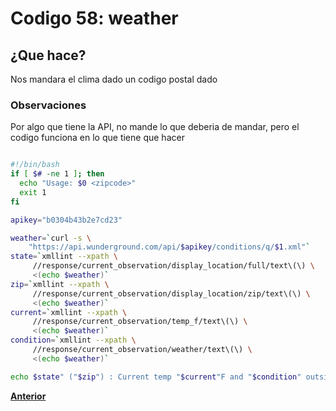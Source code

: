 # Codigo 58: weather

## ¿Que hace?
Nos mandara el clima dado un codigo postal dado

### **Observaciones**
Por algo que tiene la API, no mande lo que deberia de mandar, pero el codigo funciona en lo que tiene que hacer

```bash

#!/bin/bash
if [ $# -ne 1 ]; then
  echo "Usage: $0 <zipcode>"
  exit 1
fi

apikey="b0304b43b2e7cd23" 

weather=`curl -s \
    "https://api.wunderground.com/api/$apikey/conditions/q/$1.xml"`
state=`xmllint --xpath \
     //response/current_observation/display_location/full/text\(\) \
     <(echo $weather)`
zip=`xmllint --xpath \
     //response/current_observation/display_location/zip/text\(\) \
     <(echo $weather)`
current=`xmllint --xpath \
     //response/current_observation/temp_f/text\(\) \
     <(echo $weather)`
condition=`xmllint --xpath \
     //response/current_observation/weather/text\(\) \
     <(echo $weather)`

echo $state" ("$zip") : Current temp "$current"F and "$condition" outside." 
```
**[Anterior](https://github.com/SPM-UPVictoria/test-git-itsHaydo)**

